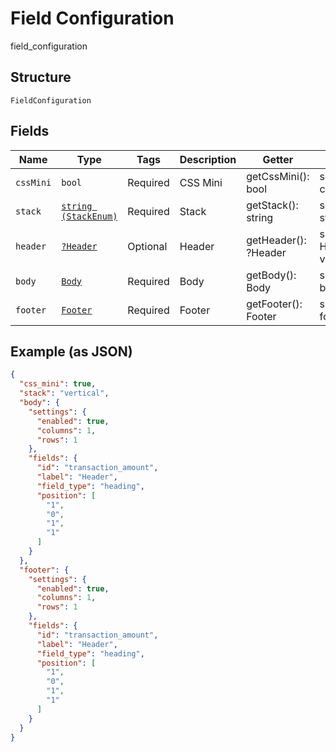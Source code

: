 
# Field Configuration

field_configuration

## Structure

`FieldConfiguration`

## Fields

| Name | Type | Tags | Description | Getter | Setter |
|  --- | --- | --- | --- | --- | --- |
| `cssMini` | `bool` | Required | CSS Mini | getCssMini(): bool | setCssMini(bool cssMini): void |
| `stack` | [`string (StackEnum)`](../../doc/models/stack-enum.md) | Required | Stack | getStack(): string | setStack(string stack): void |
| `header` | [`?Header`](../../doc/models/header.md) | Optional | Header | getHeader(): ?Header | setHeader(?Header header): void |
| `body` | [`Body`](../../doc/models/body.md) | Required | Body | getBody(): Body | setBody(Body body): void |
| `footer` | [`Footer`](../../doc/models/footer.md) | Required | Footer | getFooter(): Footer | setFooter(Footer footer): void |

## Example (as JSON)

```json
{
  "css_mini": true,
  "stack": "vertical",
  "body": {
    "settings": {
      "enabled": true,
      "columns": 1,
      "rows": 1
    },
    "fields": {
      "id": "transaction_amount",
      "label": "Header",
      "field_type": "heading",
      "position": [
        "1",
        "0",
        "1",
        "1"
      ]
    }
  },
  "footer": {
    "settings": {
      "enabled": true,
      "columns": 1,
      "rows": 1
    },
    "fields": {
      "id": "transaction_amount",
      "label": "Header",
      "field_type": "heading",
      "position": [
        "1",
        "0",
        "1",
        "1"
      ]
    }
  }
}
```

